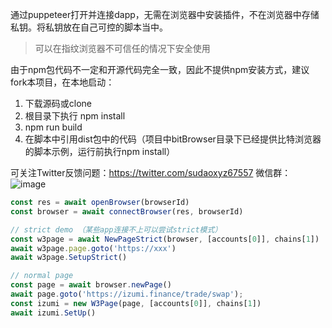 通过puppeteer打开并连接dapp，无需在浏览器中安装插件，不在浏览器中存储私钥。将私钥放在自己可控的脚本当中。

>可以在指纹浏览器不可信任的情况下安全使用

由于npm包代码不一定和开源代码完全一致，因此不提供npm安装方式，建议fork本项目，在本地启动：

1. 下载源码或clone
2. 根目录下执行 npm install
3. npm run build
4. 在脚本中引用dist包中的代码（项目中bitBrowser目录下已经提供比特浏览器的脚本示例，运行前执行npm install）

可关注Twitter反馈问题：https://twitter.com/sudaoxyz67557
微信群：![image](https://github.com/sudaoxyz/web3-puppeteer/assets/133337545/76df78f0-161b-4e71-8a06-1c6c46575b20)


```javascript
const res = await openBrowser(browserId)
const browser = await connectBrowser(res, browserId)

// strict demo （某些app连接不上可以尝试strict模式）
const w3page = await NewPageStrict(browser, [accounts[0]], chains[1])
await w3page.page.goto('https://xxx')
await w3page.SetupStrict()

// normal page
const page = await browser.newPage()
await page.goto('https://izumi.finance/trade/swap');
const izumi = new W3Page(page, [accounts[0]], chains[1])
await izumi.SetUp()
```

